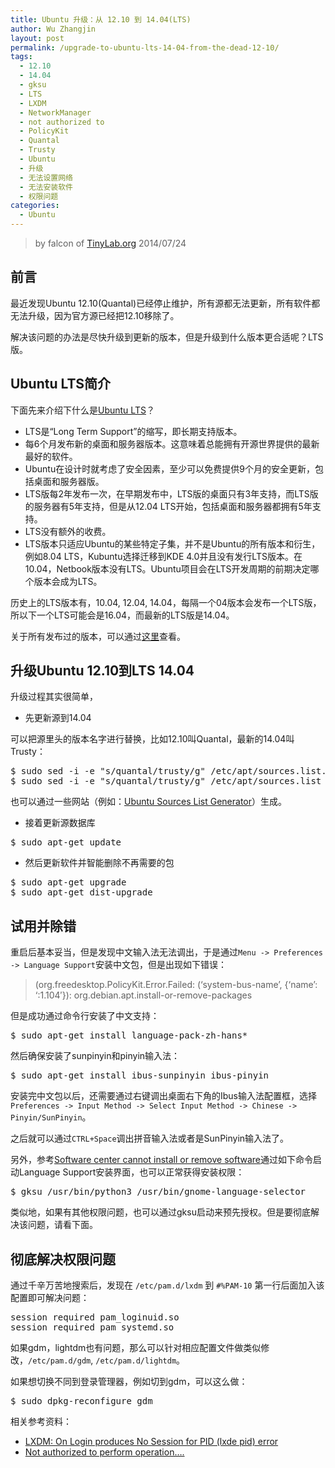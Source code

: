 ```yaml
---
title: Ubuntu 升级：从 12.10 到 14.04(LTS)
author: Wu Zhangjin
layout: post
permalink: /upgrade-to-ubuntu-lts-14-04-from-the-dead-12-10/
tags:
  - 12.10
  - 14.04
  - gksu
  - LTS
  - LXDM
  - NetworkManager
  - not authorized to
  - PolicyKit
  - Quantal
  - Trusty
  - Ubuntu
  - 升级
  - 无法设置网络
  - 无法安装软件
  - 权限问题
categories:
  - Ubuntu
---
```


> by falcon of [TinyLab.org][2]
> 2014/07/24


## 前言

最近发现Ubuntu 12.10(Quantal)已经停止维护，所有源都无法更新，所有软件都无法升级，因为官方源已经把12.10移除了。

解决该问题的办法是尽快升级到更新的版本，但是升级到什么版本更合适呢？LTS版。

## Ubuntu LTS简介

下面先来介绍下什么是[Ubuntu LTS][3]？

  * LTS是“Long Term Support”的缩写，即长期支持版本。
  * 每6个月发布新的桌面和服务器版本。这意味着总能拥有开源世界提供的最新最好的软件。
  * Ubuntu在设计时就考虑了安全因素，至少可以免费提供9个月的安全更新，包括桌面和服务器版。
  * LTS版每2年发布一次，在早期发布中，LTS版的桌面只有3年支持，而LTS版的服务器有5年支持，但是从12.04 LTS开始，包括桌面和服务器都拥有5年支持。
  * LTS没有额外的收费。
  * LTS版本只适应Ubuntu的某些特定子集，并不是Ubuntu的所有版本和衍生，例如8.04 LTS，Kubuntu选择迁移到KDE 4.0并且没有发行LTS版本。在10.04，Netbook版本没有LTS。Ubuntu项目会在LTS开发周期的前期决定哪个版本会成为LTS。

历史上的LTS版本有，10.04, 12.04, 14.04，每隔一个04版本会发布一个LTS版，所以下一个LTS可能会是16.04，而最新的LTS版是14.04。

关于所有发布过的版本，可以通过[这里][4]查看。

## 升级Ubuntu 12.10到LTS 14.04

升级过程其实很简单，

  * 先更新源到14.04

可以把源里头的版本名字进行替换，比如12.10叫Quantal，最新的14.04叫Trusty：

<pre>$ sudo sed -i -e "s/quantal/trusty/g" /etc/apt/sources.list.d/*.list
$ sudo sed -i -e "s/quantal/trusty/g" /etc/apt/sources.list
</pre>

也可以通过一些网站（例如：[Ubuntu Sources List Generator][5]）生成。

  * 接着更新源数据库

<pre>$ sudo apt-get update
</pre>

  * 然后更新软件并智能删除不再需要的包

<pre>$ sudo apt-get upgrade
$ sudo apt-get dist-upgrade
</pre>

## 试用并除错

重启后基本妥当，但是发现中文输入法无法调出，于是通过`Menu -> Preferences -> Language Support`安装中文包，但是出现如下错误：

> (org.freedesktop.PolicyKit.Error.Failed: (&#8216;system-bus-name&#8217;, {&#8216;name&#8217;: &#8216;:1.104&#8242;}): org.debian.apt.install-or-remove-packages

但是成功通过命令行安装了中文支持：

<pre>$ sudo apt-get install language-pack-zh-hans*
</pre>

然后确保安装了sunpinyin和pinyin输入法：

<pre>$ sudo apt-get install ibus-sunpinyin ibus-pinyin
</pre>

安装完中文包以后，还需要通过右键调出桌面右下角的Ibus输入法配置框，选择`Preferences -> Input Method -> Select Input Method -> Chinese -> Pinyin/SunPinyin`。

之后就可以通过`CTRL+Space`调出拼音输入法或者是SunPinyin输入法了。

另外，参考[Software center cannot install or remove software][6]通过如下命令启动Language Support安装界面，也可以正常获得安装权限：

<pre>$ gksu /usr/bin/python3 /usr/bin/gnome-language-selector
</pre>

类似地，如果有其他权限问题，也可以通过gksu启动来预先授权。但是要彻底解决该问题，请看下面。

## 彻底解决权限问题

通过千辛万苦地搜索后，发现在 `/etc/pam.d/lxdm` 到 `#%PAM-10` 第一行后面加入该配置即可解决问题：

<pre>session required pam_loginuid.so
session required pam_systemd.so
</pre>

如果gdm，lightdm也有问题，那么可以针对相应配置文件做类似修改，`/etc/pam.d/gdm`, `/etc/pam.d/lightdm`。

如果想切换不同到登录管理器，例如切到gdm，可以这么做：

<pre>$ sudo dpkg-reconfigure gdm
</pre>

相关参考资料：

  * [LXDM: On Login produces No Session for PID (lxde pid) error][7]
  * [Not authorized to perform operation&#8230;.][8]





 [2]: https://tinylab.org
 [3]: https://wiki.ubuntu.com/LTS
 [4]: http://releases.ubuntu.com/
 [5]: http://repogen.simplylinux.ch/
 [6]: http://askubuntu.com/questions/215712/software-center-cannot-install-or-remove-software
 [7]: http://ubuntuforums.org/showthread.php?t=2178645&p=13045560#post13045560
 [8]: https://bugs.launchpad.net/ubuntu/+source/policykit-desktop-privileges/+bug/1240336/comments/33
